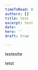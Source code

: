 ```yaml
---
timeToRead: 0
authors: []
title: test
excerpt: test
date: 
hero: ''
draft: true

---
```

testestte

tetst